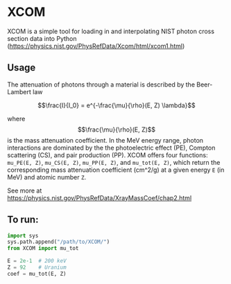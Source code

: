 # XCOM

XCOM is a simple tool for loading in and interpolating NIST photon cross section data into Python (https://physics.nist.gov/PhysRefData/Xcom/html/xcom1.html)

## Usage

The attenuation of photons through a material is described by the Beer-Lambert law

$$\frac{I}{I_0} = e^{-\frac{\mu}{\rho}(E, Z) \lambda}$$

where $$\frac{\mu}{\rho}(E, Z)$$ is the mass attenuation coefficient. In the MeV energy range, photon interactions are dominated by the the photoelectric effect (PE), Compton scattering (CS), and pair production (PP). XCOM offers four functions: `mu_PE(E, Z)`, `mu_CS(E, Z)`, `mu_PP(E, Z)`, and `mu_tot(E, Z)`, which return the corresponding mass attenuation coefficient (cm^2/g) at a given energy `E` (in MeV) and atomic number `Z`.

See more at https://physics.nist.gov/PhysRefData/XrayMassCoef/chap2.html

## To run:

```python
import sys
sys.path.append("/path/to/XCOM/")
from XCOM import mu_tot

E = 2e-1  # 200 keV
Z = 92    # Uranium
coef = mu_tot(E, Z)
```
